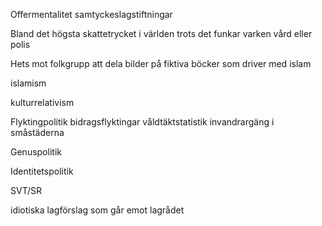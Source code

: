 Offermentalitet
  samtyckeslagstiftningar


Bland det högsta skattetrycket i världen trots det funkar varken vård eller polis

Hets mot folkgrupp att dela bilder på fiktiva böcker som driver med islam

islamism

kulturrelativism

Flyktingpolitik
  bidragsflyktingar
  våldtäktstatistik
  invandrargäng i småstäderna

Genuspolitik

Identitetspolitik

SVT/SR

idiotiska lagförslag som går emot lagrådet
